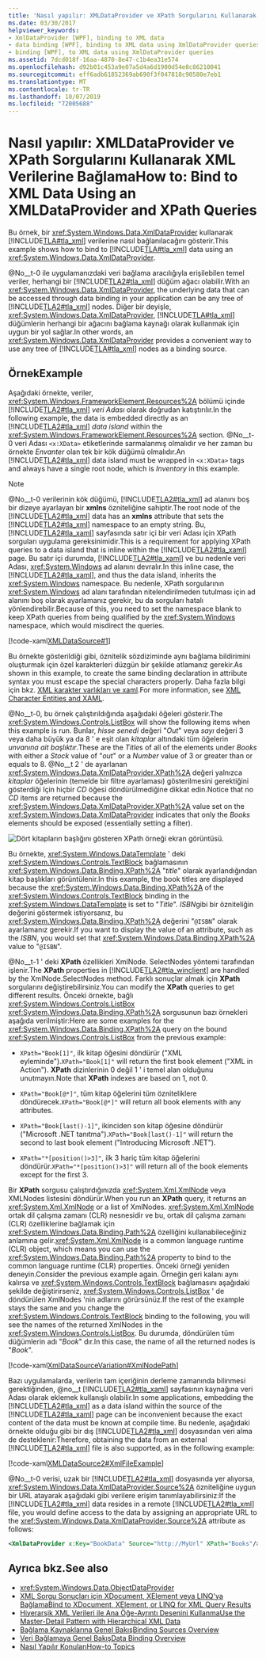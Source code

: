 ```yaml
---
title: 'Nasıl yapılır: XMLDataProvider ve XPath Sorgularını Kullanarak XML Verilerine Bağlama'
ms.date: 03/30/2017
helpviewer_keywords:
- XmlDataProvider [WPF], binding to XML data
- data binding [WPF], binding to XML data using XmlDataProvider queries
- binding [WPF], to XML data using XmlDataProvider queries
ms.assetid: 7dcd018f-16aa-4870-8e47-c1b4ea31e574
ms.openlocfilehash: d92b01c453a9e07a5d4a6d1900d54e8c86210041
ms.sourcegitcommit: eff6adb61852369ab690f3f047818c90580e7eb1
ms.translationtype: MT
ms.contentlocale: tr-TR
ms.lasthandoff: 10/07/2019
ms.locfileid: "72005688"
---
```

# <a name="how-to-bind-to-xml-data-using-an-xmldataprovider-and-xpath-queries"></a><span data-ttu-id="5844d-102">Nasıl yapılır: XMLDataProvider ve XPath Sorgularını Kullanarak XML Verilerine Bağlama</span><span class="sxs-lookup"><span data-stu-id="5844d-102">How to: Bind to XML Data Using an XMLDataProvider and XPath Queries</span></span>
<span data-ttu-id="5844d-103">Bu örnek, bir <xref:System.Windows.Data.XmlDataProvider> kullanarak [!INCLUDE[TLA#tla_xml](../../../../includes/tlasharptla-xml-md.md)] verilerine nasıl bağlanılacağını gösterir.</span><span class="sxs-lookup"><span data-stu-id="5844d-103">This example shows how to bind to [!INCLUDE[TLA#tla_xml](../../../../includes/tlasharptla-xml-md.md)] data using an <xref:System.Windows.Data.XmlDataProvider>.</span></span>  
  
 <span data-ttu-id="5844d-104">@No__t-0 ile uygulamanızdaki veri bağlama aracılığıyla erişilebilen temel veriler, herhangi bir [!INCLUDE[TLA2#tla_xml](../../../../includes/tla2sharptla-xml-md.md)] düğüm ağacı olabilir.</span><span class="sxs-lookup"><span data-stu-id="5844d-104">With an <xref:System.Windows.Data.XmlDataProvider>, the underlying data that can be accessed through data binding in your application can be any tree of [!INCLUDE[TLA2#tla_xml](../../../../includes/tla2sharptla-xml-md.md)] nodes.</span></span> <span data-ttu-id="5844d-105">Diğer bir deyişle, <xref:System.Windows.Data.XmlDataProvider>, [!INCLUDE[TLA#tla_xml](../../../../includes/tlasharptla-xml-md.md)] düğümlerin herhangi bir ağacını bağlama kaynağı olarak kullanmak için uygun bir yol sağlar.</span><span class="sxs-lookup"><span data-stu-id="5844d-105">In other words, an <xref:System.Windows.Data.XmlDataProvider> provides a convenient way to use any tree of [!INCLUDE[TLA#tla_xml](../../../../includes/tlasharptla-xml-md.md)] nodes as a binding source.</span></span>  
  
## <a name="example"></a><span data-ttu-id="5844d-106">Örnek</span><span class="sxs-lookup"><span data-stu-id="5844d-106">Example</span></span>  
 <span data-ttu-id="5844d-107">Aşağıdaki örnekte, veriler, <xref:System.Windows.FrameworkElement.Resources%2A> bölümü içinde [!INCLUDE[TLA2#tla_xml](../../../../includes/tla2sharptla-xml-md.md)] *veri Adası* olarak doğrudan katıştırılır.</span><span class="sxs-lookup"><span data-stu-id="5844d-107">In the following example, the data is embedded directly as an [!INCLUDE[TLA2#tla_xml](../../../../includes/tla2sharptla-xml-md.md)] *data island* within the <xref:System.Windows.FrameworkElement.Resources%2A> section.</span></span> <span data-ttu-id="5844d-108">@No__t-0 veri Adası `<x:XData>` etiketlerinde sarmalanmış olmalıdır ve her zaman bu örnekte *Envanter* olan tek bir kök düğümü olmalıdır.</span><span class="sxs-lookup"><span data-stu-id="5844d-108">An [!INCLUDE[TLA2#tla_xml](../../../../includes/tla2sharptla-xml-md.md)] data island must be wrapped in `<x:XData>` tags and always have a single root node, which is *Inventory* in this example.</span></span>  
  
> [!NOTE]
> <span data-ttu-id="5844d-109">@No__t-0 verilerinin kök düğümü, [!INCLUDE[TLA2#tla_xml](../../../../includes/tla2sharptla-xml-md.md)] ad alanını boş bir dizeye ayarlayan bir **xmlns** özniteliğine sahiptir.</span><span class="sxs-lookup"><span data-stu-id="5844d-109">The root node of the [!INCLUDE[TLA2#tla_xml](../../../../includes/tla2sharptla-xml-md.md)] data has an **xmlns** attribute that sets the [!INCLUDE[TLA2#tla_xml](../../../../includes/tla2sharptla-xml-md.md)] namespace to an empty string.</span></span> <span data-ttu-id="5844d-110">Bu, [!INCLUDE[TLA2#tla_xaml](../../../../includes/tla2sharptla-xaml-md.md)] sayfasında satır içi bir veri Adası için XPath sorguları uygulama gereksinimidir.</span><span class="sxs-lookup"><span data-stu-id="5844d-110">This is a requirement for applying XPath queries to a data island that is inline within the [!INCLUDE[TLA2#tla_xaml](../../../../includes/tla2sharptla-xaml-md.md)] page.</span></span> <span data-ttu-id="5844d-111">Bu satır içi durumda, [!INCLUDE[TLA2#tla_xaml](../../../../includes/tla2sharptla-xaml-md.md)] ve bu nedenle veri Adası, <xref:System.Windows> ad alanını devralır.</span><span class="sxs-lookup"><span data-stu-id="5844d-111">In this inline case, the [!INCLUDE[TLA2#tla_xaml](../../../../includes/tla2sharptla-xaml-md.md)], and thus the data island, inherits the <xref:System.Windows> namespace.</span></span> <span data-ttu-id="5844d-112">Bu nedenle, XPath sorgularının <xref:System.Windows> ad alanı tarafından nitelendirilmeden tutulması için ad alanını boş olarak ayarlamanız gerekir, bu da sorguları hatalı yönlendirebilir.</span><span class="sxs-lookup"><span data-stu-id="5844d-112">Because of this, you need to set the namespace blank to keep XPath queries from being qualified by the <xref:System.Windows> namespace, which would misdirect the queries.</span></span>  
  
 [!code-xaml[XMLDataSource#1](~/samples/snippets/csharp/VS_Snippets_Wpf/XmlDataSource/CS/Window1.xaml#1)]  
  
 <span data-ttu-id="5844d-113">Bu örnekte gösterildiği gibi, öznitelik sözdiziminde aynı bağlama bildirimini oluşturmak için özel karakterleri düzgün bir şekilde atlamanız gerekir.</span><span class="sxs-lookup"><span data-stu-id="5844d-113">As shown in this example, to create the same binding declaration in attribute syntax you must escape the special characters properly.</span></span> <span data-ttu-id="5844d-114">Daha fazla bilgi için bkz. [XML karakter varlıkları ve xaml](../../xaml-services/xml-character-entities-and-xaml.md).</span><span class="sxs-lookup"><span data-stu-id="5844d-114">For more information, see [XML Character Entities and XAML](../../xaml-services/xml-character-entities-and-xaml.md).</span></span>  
  
 <span data-ttu-id="5844d-115">@No__t-0, bu örnek çalıştırıldığında aşağıdaki öğeleri gösterir.</span><span class="sxs-lookup"><span data-stu-id="5844d-115">The <xref:System.Windows.Controls.ListBox> will show the following items when this example is run.</span></span> <span data-ttu-id="5844d-116">Bunlar, *hisse senedi* değeri "*Out*" veya *sayı* değeri 3 veya daha büyük ya da 8 ' e eşit olan *kitaplar* altındaki tüm öğelerin *unvanına ait başlıktır*.</span><span class="sxs-lookup"><span data-stu-id="5844d-116">These are the *Title*s of all of the elements under *Books* with either a *Stock* value of "*out*" or a *Number* value of 3 or greater than or equals to 8.</span></span> <span data-ttu-id="5844d-117">@No__t 2 ' de ayarlanan <xref:System.Windows.Data.XmlDataProvider.XPath%2A> değeri yalnızca *kitaplar* öğelerinin (temelde bir filtre ayarlaması) gösterilmesini gerektiğini gösterdiği Için hiçbir *CD* öğesi döndürülmediğine dikkat edin.</span><span class="sxs-lookup"><span data-stu-id="5844d-117">Notice that no *CD* items are returned because the <xref:System.Windows.Data.XmlDataProvider.XPath%2A> value set on the <xref:System.Windows.Data.XmlDataProvider> indicates that only the *Books* elements should be exposed (essentially setting a filter).</span></span>  
  
 ![Dört kitapların başlığını gösteren XPath örneği ekran görüntüsü.](./media/how-to-bind-to-xml-data-using-an-xmldataprovider-and-xpath-queries/xpath-example-listbox-details.png)  
  
 <span data-ttu-id="5844d-119">Bu örnekte, <xref:System.Windows.DataTemplate> ' deki <xref:System.Windows.Controls.TextBlock> bağlamasının <xref:System.Windows.Data.Binding.XPath%2A> "*title*" olarak ayarlandığından kitap başlıkları görüntülenir.</span><span class="sxs-lookup"><span data-stu-id="5844d-119">In this example, the book titles are displayed because the <xref:System.Windows.Data.Binding.XPath%2A> of the <xref:System.Windows.Controls.TextBlock> binding in the <xref:System.Windows.DataTemplate> is set to "*Title*".</span></span> <span data-ttu-id="5844d-120">*ISBN*gibi bir özniteliğin değerini göstermek istiyorsanız, bu <xref:System.Windows.Data.Binding.XPath%2A> değerini "`@ISBN`" olarak ayarlamanız gerekir.</span><span class="sxs-lookup"><span data-stu-id="5844d-120">If you want to display the value of an attribute, such as the *ISBN*, you would set that <xref:System.Windows.Data.Binding.XPath%2A> value to "`@ISBN`".</span></span>  
  
 <span data-ttu-id="5844d-121">@No__t-1 ' deki **XPath** özellikleri XmlNode. SelectNodes yöntemi tarafından işlenir.</span><span class="sxs-lookup"><span data-stu-id="5844d-121">The **XPath** properties in [!INCLUDE[TLA2#tla_winclient](../../../../includes/tla2sharptla-winclient-md.md)] are handled by the XmlNode.SelectNodes method.</span></span> <span data-ttu-id="5844d-122">Farklı sonuçlar almak için **XPath** sorgularını değiştirebilirsiniz.</span><span class="sxs-lookup"><span data-stu-id="5844d-122">You can modify the **XPath** queries to get different results.</span></span> <span data-ttu-id="5844d-123">Önceki örnekte, bağlı <xref:System.Windows.Controls.ListBox> <xref:System.Windows.Data.Binding.XPath%2A> sorgusunun bazı örnekleri aşağıda verilmiştir:</span><span class="sxs-lookup"><span data-stu-id="5844d-123">Here are some examples for the <xref:System.Windows.Data.Binding.XPath%2A> query on the bound <xref:System.Windows.Controls.ListBox> from the previous example:</span></span>  
  
- <span data-ttu-id="5844d-124">`XPath="Book[1]"`, ilk kitap öğesini döndürür ("XML eyleminde").</span><span class="sxs-lookup"><span data-stu-id="5844d-124">`XPath="Book[1]"` will return the first book element ("XML in Action").</span></span> <span data-ttu-id="5844d-125">**XPath** dizinlerinin 0 değil 1 ' i temel alan olduğunu unutmayın.</span><span class="sxs-lookup"><span data-stu-id="5844d-125">Note that **XPath** indexes are based on 1, not 0.</span></span>  
  
- <span data-ttu-id="5844d-126">`XPath="Book[@*]"`, tüm kitap öğelerini tüm özniteliklere döndürecek.</span><span class="sxs-lookup"><span data-stu-id="5844d-126">`XPath="Book[@*]"` will return all book elements with any attributes.</span></span>  
  
- <span data-ttu-id="5844d-127">`XPath="Book[last()-1]"`, ikinciden son kitap öğesine döndürür ("Microsoft .NET tanıtma").</span><span class="sxs-lookup"><span data-stu-id="5844d-127">`XPath="Book[last()-1]"` will return the second to last book element ("Introducing Microsoft .NET").</span></span>  
  
- <span data-ttu-id="5844d-128">`XPath="*[position()>3]"`, ilk 3 hariç tüm kitap öğelerini döndürür.</span><span class="sxs-lookup"><span data-stu-id="5844d-128">`XPath="*[position()>3]"` will return all of the book elements except for the first 3.</span></span>  
  
 <span data-ttu-id="5844d-129">Bir **XPath** sorgusu çalıştırdığınızda <xref:System.Xml.XmlNode> veya XMLNodes listesini döndürür.</span><span class="sxs-lookup"><span data-stu-id="5844d-129">When you run an **XPath** query, it returns an <xref:System.Xml.XmlNode> or a list of XmlNodes.</span></span> <span data-ttu-id="5844d-130"><xref:System.Xml.XmlNode> ortak dil çalışma zamanı (CLR) nesnesidir ve bu, ortak dil çalışma zamanı (CLR) özelliklerine bağlamak için <xref:System.Windows.Data.Binding.Path%2A> özelliğini kullanabileceğiniz anlamına gelir.</span><span class="sxs-lookup"><span data-stu-id="5844d-130"><xref:System.Xml.XmlNode> is a common language runtime (CLR) object, which means you can use the <xref:System.Windows.Data.Binding.Path%2A> property to bind to the common language runtime (CLR) properties.</span></span> <span data-ttu-id="5844d-131">Önceki örneği yeniden deneyin.</span><span class="sxs-lookup"><span data-stu-id="5844d-131">Consider the previous example again.</span></span> <span data-ttu-id="5844d-132">Örneğin geri kalanı aynı kalırsa ve <xref:System.Windows.Controls.TextBlock> bağlamasını aşağıdaki şekilde değiştirirseniz, <xref:System.Windows.Controls.ListBox> ' de döndürülen XmlNodes 'nin adlarını görürsünüz.</span><span class="sxs-lookup"><span data-stu-id="5844d-132">If the rest of the example stays the same and you change the <xref:System.Windows.Controls.TextBlock> binding to the following, you will see the names of the returned XmlNodes in the <xref:System.Windows.Controls.ListBox>.</span></span> <span data-ttu-id="5844d-133">Bu durumda, döndürülen tüm düğümlerin adı "*Book*" dır.</span><span class="sxs-lookup"><span data-stu-id="5844d-133">In this case, the name of all the returned nodes is "*Book*".</span></span>  
  
 [!code-xaml[XmlDataSourceVariation#XmlNodePath](~/samples/snippets/csharp/VS_Snippets_Wpf/XmlDataSourceVariation/CS/Page1.xaml#xmlnodepath)]  
  
 <span data-ttu-id="5844d-134">Bazı uygulamalarda, verilerin tam içeriğinin derleme zamanında bilinmesi gerektiğinden, @no__t [!INCLUDE[TLA2#tla_xaml](../../../../includes/tla2sharptla-xaml-md.md)] sayfasının kaynağına veri Adası olarak eklemek kullanışlı olabilir.</span><span class="sxs-lookup"><span data-stu-id="5844d-134">In some applications, embedding the [!INCLUDE[TLA2#tla_xml](../../../../includes/tla2sharptla-xml-md.md)] as a data island within the source of the [!INCLUDE[TLA2#tla_xaml](../../../../includes/tla2sharptla-xaml-md.md)] page can be inconvenient because the exact content of the data must be known at compile time.</span></span> <span data-ttu-id="5844d-135">Bu nedenle, aşağıdaki örnekte olduğu gibi bir dış [!INCLUDE[TLA2#tla_xml](../../../../includes/tla2sharptla-xml-md.md)] dosyasından veri alma de desteklenir:</span><span class="sxs-lookup"><span data-stu-id="5844d-135">Therefore, obtaining the data from an external [!INCLUDE[TLA2#tla_xml](../../../../includes/tla2sharptla-xml-md.md)] file is also supported, as in the following example:</span></span>  
  
 [!code-xaml[XMLDataSource2#XmlFileExample](~/samples/snippets/csharp/VS_Snippets_Wpf/XmlDataSource2/CS/Window1.xaml#xmlfileexample)]  
  
 <span data-ttu-id="5844d-136">@No__t-0 verisi, uzak bir [!INCLUDE[TLA2#tla_xml](../../../../includes/tla2sharptla-xml-md.md)] dosyasında yer alıyorsa, <xref:System.Windows.Data.XmlDataProvider.Source%2A> özniteliğine uygun bir URL atayarak aşağıdaki gibi verilere erişim tanımlayabilirsiniz:</span><span class="sxs-lookup"><span data-stu-id="5844d-136">If the [!INCLUDE[TLA2#tla_xml](../../../../includes/tla2sharptla-xml-md.md)] data resides in a remote [!INCLUDE[TLA2#tla_xml](../../../../includes/tla2sharptla-xml-md.md)] file, you would define access to the data by assigning an appropriate URL to the <xref:System.Windows.Data.XmlDataProvider.Source%2A> attribute as follows:</span></span>  
  
```xml  
<XmlDataProvider x:Key="BookData" Source="http://MyUrl" XPath="Books"/>  
```  
  
## <a name="see-also"></a><span data-ttu-id="5844d-137">Ayrıca bkz.</span><span class="sxs-lookup"><span data-stu-id="5844d-137">See also</span></span>

- <xref:System.Windows.Data.ObjectDataProvider>
- [<span data-ttu-id="5844d-138">XML Sorgu Sonuçları için XDocument, XElement veya LINQ'ya Bağlama</span><span class="sxs-lookup"><span data-stu-id="5844d-138">Bind to XDocument, XElement, or LINQ for XML Query Results</span></span>](how-to-bind-to-xdocument-xelement-or-linq-for-xml-query-results.md)
- [<span data-ttu-id="5844d-139">Hiyerarşik XML Verileri ile Ana Öğe-Ayrıntı Desenini Kullanma</span><span class="sxs-lookup"><span data-stu-id="5844d-139">Use the Master-Detail Pattern with Hierarchical XML Data</span></span>](how-to-use-the-master-detail-pattern-with-hierarchical-xml-data.md)
- [<span data-ttu-id="5844d-140">Bağlama Kaynaklarına Genel Bakış</span><span class="sxs-lookup"><span data-stu-id="5844d-140">Binding Sources Overview</span></span>](binding-sources-overview.md)
- [<span data-ttu-id="5844d-141">Veri Bağlamaya Genel Bakış</span><span class="sxs-lookup"><span data-stu-id="5844d-141">Data Binding Overview</span></span>](data-binding-overview.md)
- [<span data-ttu-id="5844d-142">Nasıl Yapılır Konuları</span><span class="sxs-lookup"><span data-stu-id="5844d-142">How-to Topics</span></span>](data-binding-how-to-topics.md)
